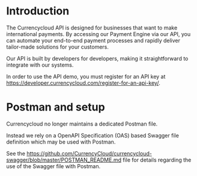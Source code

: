 
Introduction
============

The Currencycloud API is designed for businesses that want to make
international payments. By accessing our Payment Engine via our API, you can
automate your end-to-end payment processes and rapidly deliver
tailor-made solutions for your customers.

Our API is built by developers for developers, making it straightforward
to integrate with our systems.

In order to use the API demo, you must register for an API key at
<https://developer.currencycloud.com/register-for-an-api-key/>.

Postman and setup
=================

Currencycloud no longer maintains a dedicated Postman file. 

Instead we rely on a OpenAPI Specification (OAS) based Swagger file definition which may be used with
Postman.
 
See the <https://github.com/CurrencyCloud/currencycloud-swagger/blob/master/POSTMAN_README.md> file for
details regarding the use of the Swagger file with Postman.
